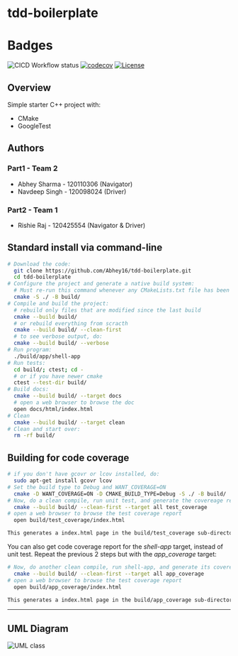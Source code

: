 # tdd-boilerplate

# Badges
![CICD Workflow status](https://github.com/Abhey16/tdd-boilerplate/actions/workflows/run-unit-test-and-upload-codecov.yml/badge.svg)
[![codecov](https://codecov.io/gh/Abhey16/tdd-boilerplate/branch/main/graph/badge.svg)](https://codecov.io/gh/Abhey16/tdd-boilerplate) 
[![License](https://img.shields.io/badge/license-MIT-blue.svg)](LICENSE)


## Overview

Simple starter C++ project with:

- CMake
- GoogleTest

## Authors
### Part1 - Team 2

* Abhey Sharma - 120110306 (Navigator)
* Navdeep Singh - 120098024 (Driver)

### Part2 - Team 1
* Rishie Raj - 120425554 (Navigator & Driver)
   
## Standard install via command-line
```bash
# Download the code:
  git clone https://github.com/Abhey16/tdd-boilerplate.git
  cd tdd-boilerplate
# Configure the project and generate a native build system:
  # Must re-run this command whenever any CMakeLists.txt file has been changed.
  cmake -S ./ -B build/
# Compile and build the project:
  # rebuild only files that are modified since the last build
  cmake --build build/
  # or rebuild everything from scracth
  cmake --build build/ --clean-first
  # to see verbose output, do:
  cmake --build build/ --verbose
# Run program:
  ./build/app/shell-app
# Run tests:
  cd build/; ctest; cd -
  # or if you have newer cmake
  ctest --test-dir build/
# Build docs:
  cmake --build build/ --target docs
  # open a web browser to browse the doc
  open docs/html/index.html
# Clean
  cmake --build build/ --target clean
# Clean and start over:
  rm -rf build/
```


## Building for code coverage

```bash
# if you don't have gcovr or lcov installed, do:
  sudo apt-get install gcovr lcov
# Set the build type to Debug and WANT_COVERAGE=ON
  cmake -D WANT_COVERAGE=ON -D CMAKE_BUILD_TYPE=Debug -S ./ -B build/
# Now, do a clean compile, run unit test, and generate the covereage report
  cmake --build build/ --clean-first --target all test_coverage
# open a web browser to browse the test coverage report
  open build/test_coverage/index.html

This generates a index.html page in the build/test_coverage sub-directory that can be viewed locally in a web browser.
```

You can also get code coverage report for the *shell-app* target, instead of unit test. Repeat the previous 2 steps but with the *app_coverage* target:

``` bash
# Now, do another clean compile, run shell-app, and generate its covereage report
  cmake --build build/ --clean-first --target all app_coverage
# open a web browser to browse the test coverage report
  open build/app_coverage/index.html

This generates a index.html page in the build/app_coverage sub-directory that can be viewed locally in a web browser.
```
---

## UML Diagram
![UML class](https://github.com/user-attachments/assets/4aa4f27d-bc75-4656-a9bc-af6a5364d10d)


